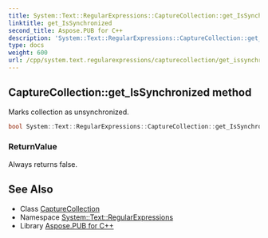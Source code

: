 ```yaml
---
title: System::Text::RegularExpressions::CaptureCollection::get_IsSynchronized method
linktitle: get_IsSynchronized
second_title: Aspose.PUB for C++
description: 'System::Text::RegularExpressions::CaptureCollection::get_IsSynchronized method. Marks collection as unsynchronized in C++.'
type: docs
weight: 600
url: /cpp/system.text.regularexpressions/capturecollection/get_issynchronized/
---
```

## CaptureCollection::get_IsSynchronized method


Marks collection as unsynchronized.

```cpp
bool System::Text::RegularExpressions::CaptureCollection::get_IsSynchronized() const
```


### ReturnValue

Always returns false.

## See Also

* Class [CaptureCollection](../)
* Namespace [System::Text::RegularExpressions](../../)
* Library [Aspose.PUB for C++](../../../)
